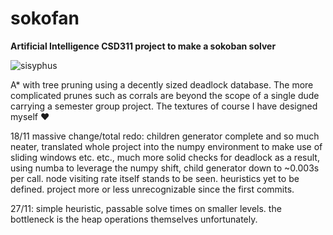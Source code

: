 # sokofan
**Artificial Intelligence CSD311 project to make a sokoban solver**

![sisyphus](https://user-images.githubusercontent.com/111729660/204849029-62975d86-b4c8-46bf-b922-918982a07c4a.gif)

A* with tree pruning using a decently sized deadlock database. The more complicated prunes such as corrals are beyond the scope of a single dude carrying a semester group project. The textures of course I have designed myself ❤️

18/11 massive change/total redo: children generator complete and so much neater, translated whole project into the numpy environment to make use of sliding windows etc. etc., much more solid checks for deadlock as a result, using numba to leverage the numpy shift, child generator down to ~0.003s per call. node visiting rate itself stands to be seen. heuristics yet to be defined. project more or less unrecognizable since the first commits.

27/11: simple heuristic, passable solve times on smaller levels. the bottleneck is the heap operations themselves unfortunately.

